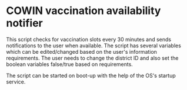# COWIN vaccination availability notifier

This script checks for vaccination slots every 30 minutes and sends
notifications to the user when available. The script has several
variables which can be edited/changed based on the user's information
requirements. The user needs to change the district ID and also set
the boolean variables false/true based on requirements.

The script can be started on boot-up with the help of the OS's startup
service.
